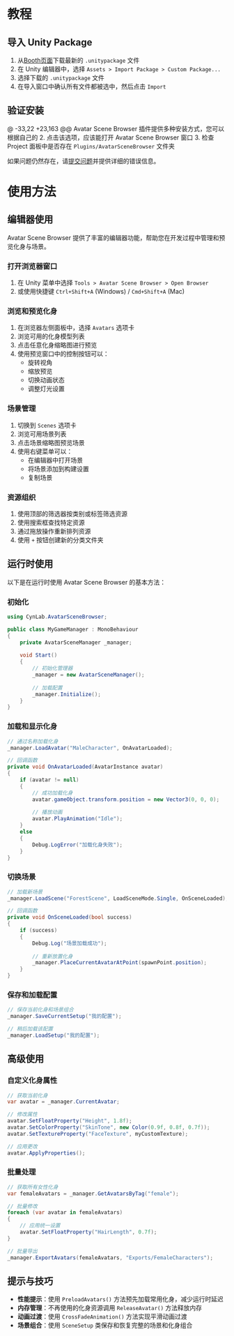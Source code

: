 # 教程


## 导入 Unity Package

1. 从[Booth页面](https://github.com/cynlab/AvatarSceneBrowser/releases)下载最新的 `.unitypackage` 文件
2. 在 Unity 编辑器中，选择 `Assets > Import Package > Custom Package...`
3. 选择下载的 `.unitypackage` 文件
4. 在导入窗口中确认所有文件都被选中，然后点击 `Import`








## 验证安装

@ -33,22 +23,163 @@ Avatar Scene Browser 插件提供多种安装方式，您可以根据自己的
2. 点击该选项，应该能打开 Avatar Scene Browser 窗口
3. 检查 Project 面板中是否存在 `Plugins/AvatarSceneBrowser` 文件夹



如果问题仍然存在，请[提交问题](https://github.com/cynlab/AvatarSceneBrowser/issues)并提供详细的错误信息。 

# 使用方法

## 编辑器使用

Avatar Scene Browser 提供了丰富的编辑器功能，帮助您在开发过程中管理和预览化身与场景。

### 打开浏览器窗口

1. 在 Unity 菜单中选择 `Tools > Avatar Scene Browser > Open Browser`
2. 或使用快捷键 `Ctrl+Shift+A` (Windows) / `Cmd+Shift+A` (Mac)

### 浏览和预览化身

1. 在浏览器左侧面板中，选择 `Avatars` 选项卡
2. 浏览可用的化身模型列表
3. 点击任意化身缩略图进行预览
4. 使用预览窗口中的控制按钮可以：
   - 旋转视角
   - 缩放预览
   - 切换动画状态
   - 调整灯光设置

### 场景管理

1. 切换到 `Scenes` 选项卡
2. 浏览可用场景列表
3. 点击场景缩略图预览场景
4. 使用右键菜单可以：
   - 在编辑器中打开场景
   - 将场景添加到构建设置
   - 复制场景

### 资源组织

1. 使用顶部的筛选器按类别或标签筛选资源
2. 使用搜索框查找特定资源
3. 通过拖放操作重新排列资源
4. 使用 `+` 按钮创建新的分类文件夹

## 运行时使用

以下是在运行时使用 Avatar Scene Browser 的基本方法：

### 初始化

```csharp
using CynLab.AvatarSceneBrowser;

public class MyGameManager : MonoBehaviour
{
    private AvatarSceneManager _manager;
    
    void Start()
    {
        // 初始化管理器
        _manager = new AvatarSceneManager();
        
        // 加载配置
        _manager.Initialize();
    }
}
```

### 加载和显示化身

```csharp
// 通过名称加载化身
_manager.LoadAvatar("MaleCharacter", OnAvatarLoaded);

// 回调函数
private void OnAvatarLoaded(AvatarInstance avatar)
{
    if (avatar != null)
    {
        // 成功加载化身
        avatar.gameObject.transform.position = new Vector3(0, 0, 0);
        
        // 播放动画
        avatar.PlayAnimation("Idle");
    }
    else
    {
        Debug.LogError("加载化身失败");
    }
}
```

### 切换场景

```csharp
// 加载新场景
_manager.LoadScene("ForestScene", LoadSceneMode.Single, OnSceneLoaded);

// 回调函数
private void OnSceneLoaded(bool success)
{
    if (success)
    {
        Debug.Log("场景加载成功");
        
        // 重新放置化身
        _manager.PlaceCurrentAvatarAtPoint(spawnPoint.position);
    }
}
```

### 保存和加载配置

```csharp
// 保存当前化身和场景组合
_manager.SaveCurrentSetup("我的配置");

// 稍后加载该配置
_manager.LoadSetup("我的配置");
```

## 高级使用

### 自定义化身属性

```csharp
// 获取当前化身
var avatar = _manager.CurrentAvatar;

// 修改属性
avatar.SetFloatProperty("Height", 1.8f);
avatar.SetColorProperty("SkinTone", new Color(0.9f, 0.8f, 0.7f));
avatar.SetTextureProperty("FaceTexture", myCustomTexture);

// 应用更改
avatar.ApplyProperties();
```

### 批量处理

```csharp
// 获取所有女性化身
var femaleAvatars = _manager.GetAvatarsByTag("female");

// 批量修改
foreach (var avatar in femaleAvatars)
{
    // 应用统一设置
    avatar.SetFloatProperty("HairLength", 0.7f);
}

// 批量导出
_manager.ExportAvatars(femaleAvatars, "Exports/FemaleCharacters");
```

## 提示与技巧

- **性能提示**：使用 `PreloadAvatars()` 方法预先加载常用化身，减少运行时延迟
- **内存管理**：不再使用的化身资源调用 `ReleaseAvatar()` 方法释放内存
- **动画过渡**：使用 `CrossFadeAnimation()` 方法实现平滑动画过渡
- **场景组合**：使用 `SceneSetup` 类保存和恢复完整的场景和化身组合 
